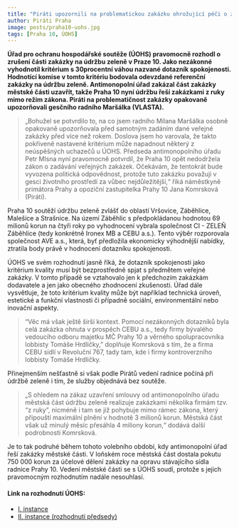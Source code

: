 ```yaml
---
title: "Piráti upozornili na problematickou zakázku ohrožující péči o zeleň v Záběhlicích, teď ji zařízl ÚHOS"
author: Piráti Praha
image: posts/praha10-uohs.jpg
tags: [Praha 10, ÚOHS]
---
```


**Úřad pro ochranu hospodářské soutěže (ÚOHS) pravomocně rozhodl o zrušení části zakázky na údržbu zeleně v Praze 10. Jako nezákonné vyhodnotil kritérium s 30procentní váhou nazvané dotazník spokojenosti. Hodnotící komise v tomto kritériu bodovala odevzdané referenční zakázky na údržbu zeleně. Antimonopolní úřad zakázal část zakázky městské části uzavřít, takže Praha 10 nyní údržbu řeší zakázkami z ruky mimo režim zákona. Piráti na problematičnost zakázky opakovaně upozorňovali gesčního radního Maršálka (VLASTA).**

>„Bohužel se potvrdilo to, na co jsem radního Milana Maršálka osobně opakovaně upozorňovala před samotným zadáním dané veřejné zakázky před více než rokem. Doslova jsem ho varovala, že takto pokřiveně nastavené kritérium může napadnout některý z neúspěšných uchazečů u ÚOHS. Předseda antimonopolního úřadu Petr Mlsna nyní pravomocně potvrdil, že Praha 10 opět nedodržela zákon o zadávání veřejných zakázek. Očekávám, že tentokrát bude vyvozena politická odpovědnost, protože tuto zakázku považuji v gesci životního prostředí za vůbec nejdůležitější,“ říká náměstkyně primátora Prahy a opoziční zastupitelka Prahy 10 Jana Komrsková (Piráti).

Praha 10 soutěží údržbu zeleně zvlášť do oblastí Vršovice, Záběhlice, Malešice a Strašnice. Na území Záběhlic s předpokládanou hodnotou 69 milionů korun na čtyři roky po vyhodnocení vybrala společnost CI - ZELEŇ Záběhlice (tedy konkrétně Ironex MB a CEBU a.s.). Tento výběr rozporovala společnost AVE a.s., která, byť předložila ekonomicky výhodnější nabídky, ztratila body právě v hodnocení dotazníku spokojenosti.

ÚOHS ve svém rozhodnutí jasně říká, že dotazník spokojenosti jako kritérium kvality musí být bezprostředně spjat s předmětem veřejné zakázky. V tomto případě se vztahovalo jen k předchozím zakázkám dodavatele a jen jako obecného zhodnocení zkušenosti. Úřad dále vysvětluje, že toto kritérium kvality může být například technická úroveň, estetické a funkční vlastnosti či případně sociální, environmentální nebo inovační aspekty.

>“Věc má však ještě širší kontext. Pomocí nezákonných dotazníků byla celá zakázka ohnuta v prospěch CEBU a.s., tedy firmy bývalého vedoucího odboru majetku MČ Prahy 10 a věrného spolupracovníka lobbisty Tomáše Hrdličky,” doplňuje Komrsková s tím, že a firma CEBU sídlí v Revoluční 767, tady tam, kde i firmy kontroverzního lobbisty Tomáše Hrdličky.

Přinejmenším nešťastně si však podle Pirátů vedení radnice počíná při údržbě zeleně i tím, že služby objednává bez soutěže. 

>„S ohledem na zákaz uzavření smlouvy od antimonopolního úřadu městská část údržbu zeleně realizuje zakázkami několika firmám tzv. “z ruky”, nicméně i tam se již pohybuje mimo rámec zákona, který připouští maximální plnění v hodnotě 3 milionů korun. Městská část však už minulý měsíc přesáhla 4 miliony korun,“ dodává další podrobnosti Komrsková.

Je to tak podruhé během tohoto volebního období, kdy antimonopolní úřad řeší zakázky městské části. V loňském roce městská část dostala pokutu 750 000 korun za účelové dělení zakázky na opravu stávajícího sídla radnice Prahy 10. Vedení městské části se s ÚOHS soudí, protože s jejich pravomocným rozhodnutím nadále nesouhlasí.

#### Link na rozhodnutí ÚOHS:
- [I. instance](https://uohs.gov.cz/cs/verejne-zakazky/sbirky-rozhodnuti/detail-22881.html)
- [II. instance (rozhodnutí předsedy)](https://uohs.gov.cz/cs/verejne-zakazky/sbirky-rozhodnuti/detail-22880.html)
